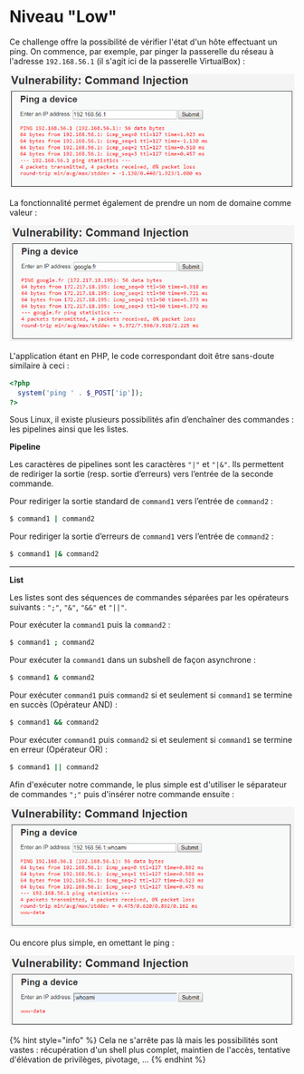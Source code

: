# Niveau "Low"

Ce challenge offre la possibilité de vérifier l'état d'un hôte effectuant un ping. On commence, par exemple, par pinger la passerelle du réseau à l'adresse `192.168.56.1` (il s'agit ici de la passerelle VirtualBox) :

![](<../../../../.gitbook/assets/4a5a279f278e5d0ebb27a28c0a2f4112 (2) (1).png>)

La fonctionnalité permet également de prendre un nom de domaine comme valeur :

![](<../../../../.gitbook/assets/1af09a9cea88570ebca54e3d844f604f (1).png>)

L'application étant en PHP, le code correspondant doit être sans-doute similaire à ceci :

```php
<?php
  system('ping ' . $_POST['ip']);
?>
```



Sous Linux, il existe plusieurs possibilités afin d’enchaîner des commandes : les pipelines ainsi que les listes.

**Pipeline**

Les caractères de pipelines sont les caractères `"|"` et `"|&"`. Ils permettent de rediriger la sortie (resp.  sortie d’erreurs) vers l’entrée de la seconde commande.

Pour rediriger la sortie standard de `command1` vers l’entrée de `command2` :

```bash
$ command1 | command2
```

Pour rediriger la sortie d’erreurs de `command1` vers l’entrée de `command2` :

```bash
$ command1 |& command2
```

****

**List**

Les listes sont des séquences de commandes séparées par les opérateurs suivants : `";"`, `"&"`, `"&&"` et `"||"`.

Pour exécuter la `command1` puis la `command2` :

```bash
$ command1 ; command2
```

Pour exécuter la `command1` dans un subshell de façon asynchrone :

```bash
$ command1 & command2
```

Pour exécuter `command1` puis `command2` si et seulement si `command1` se termine en succès (Opérateur AND) :

```bash
$ command1 && command2
```

Pour exécuter `command1` puis `command2` si et seulement si `command1` se termine en erreur (Opérateur OR) :

```bash
$ command1 || command2
```



Afin d'exécuter notre commande, le plus simple est d'utiliser le séparateur de commandes `";"` puis d'insérer notre commande ensuite :

![](<../../../../.gitbook/assets/0924c72b0350b0689b2ac2873a08a021 (1).png>)

Ou encore plus simple, en omettant le ping :

![](../../../../.gitbook/assets/9d20a849c5e27492b0ce432a852d4885.png)

{% hint style="info" %}
Cela ne s'arrête pas là mais les possibilités sont vastes : récupération d'un shell plus complet, maintien de l'accès, tentative d'élévation de privilèges, pivotage, ...
{% endhint %}

##
